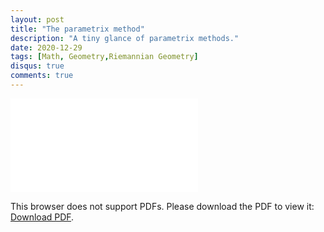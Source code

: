 ```yaml
---
layout: post
title: "The parametrix method"
description: "A tiny glance of parametrix methods."
date: 2020-12-29
tags: [Math, Geometry,Riemannian Geometry]
disqus: true
comments: true
---
```


<object data="pdfs/parametrix.pdf" type="application/pdf" width="1400px" height="1200px">
    <embed src="pdfs/parametrix.pdf">
        <p>This browser does not support PDFs. Please download the PDF to view it: <a href="pdfs/parametrix.pdf">Download PDF</a>.</p>
    </embed>
</object>
